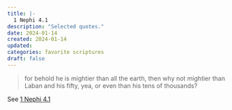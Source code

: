 ```yaml
---
title: |-
  1 Nephi 4.1
description: "Selected quotes."
date: 2024-01-14
created: 2024-01-14
updated: 
categories: favorite scriptures
draft: false
---
```


> for behold he is mightier than all the earth, then why not mightier than Laban and his fifty, yea, or even than his tens of thousands?

See [1 Nephi 4.1](https://www.churchofjesuschrist.org/study/scriptures/bofm/1-ne/4?id=p1&lang=eng#p1)